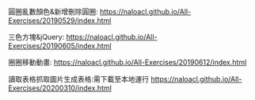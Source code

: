 ﻿
圓圈亂數顏色&新增刪除圓圈:
https://naloacl.github.io/All-Exercises/20190529/index.html

三色方塊&jQuery:
https://naloacl.github.io/All-Exercises/20190605/index.html

圈圈移動動畫:
https://naloacl.github.io/All-Exercises/20190612/index.html

讀取表格抓取圖片生成表格:需下載至本地運行
https://naloacl.github.io/All-Exercises/20200310/index.html